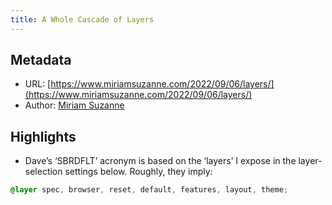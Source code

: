 ```yaml
---
title: A Whole Cascade of Layers
---
```


## Metadata
* URL: [https://www.miriamsuzanne.com/2022/09/06/layers/](https://www.miriamsuzanne.com/2022/09/06/layers/)
* Author: [Miriam Suzanne]()

## Highlights
* Dave’s ‘SBRDFLT’ acronym is based on the ‘layers’ I expose in the layer-selection settings below. Roughly, they imply: 
```css
@layer spec, browser, reset, default, features, layout, theme;
```